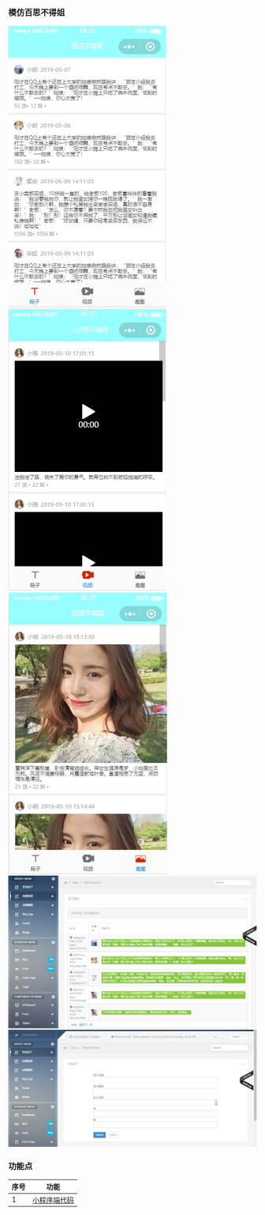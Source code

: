 ### 模仿百思不得姐
![段子](https://github.com/21karat/wx_bsbdj/blob/master/wx_web/src/main/webapp/pic/QQ%E6%88%AA%E5%9B%BE20190520162751.png)
![视频](https://github.com/21karat/wx_bsbdj/blob/master/wx_web/src/main/webapp/pic/QQ%E6%88%AA%E5%9B%BE20190520162729.png)
![动图](https://github.com/21karat/wx_bsbdj/blob/master/wx_web/src/main/webapp/pic/QQ%E6%88%AA%E5%9B%BE20190520162809.png) 
![后台数据展示](https://github.com/21karat/wx_bsbdj/blob/master/src/main/resources/wx/pic/QQ%E6%88%AA%E5%9B%BE20190513135038.png) 
![后台数据添加](https://github.com/21karat/wx_bsbdj/blob/master/src/main/resources/wx/pic/QQ%E6%88%AA%E5%9B%BE20190513135059.png)

### 功能点
 序号  | 功能
 --------- | -------------
 1 | [小程序端代码](https://github.com/21karat/wx_bsbdj/tree/master/wx_web/src/main/resources/wx)
